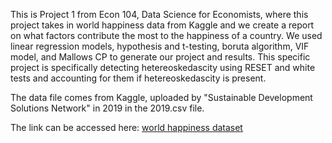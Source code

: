 This is Project 1 from Econ 104, Data Science for Economists, where this project takes in world happiness data from Kaggle and we create a report on what factors contribute the most to the happiness of a country. We used linear regression models, hypothesis and t-testing, boruta algorithm, VIF model, and Mallows CP to generate our project and results. This specific project is specifically detecting hetereoskedascity using RESET and white tests and accounting for them if hetereoskedascity is present. 

The data file comes from Kaggle, uploaded by "Sustainable Development Solutions Network" in 2019 in the 2019.csv file.

The link can be accessed here: [world happiness dataset](https://www.kaggle.com/datasets/unsdsn/world-happiness)
